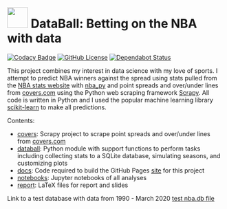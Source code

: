 # <img src="docs/assets/icons/favicon.ico" width="48"> DataBall: Betting on the NBA with data

[![Codacy Badge](https://api.codacy.com/project/badge/Grade/fa9fb0e3be334dd69b4709189849fc29)](https://app.codacy.com/app/klane/databall?utm_source=github.com&utm_medium=referral&utm_content=klane/databall&utm_campaign=Badge_Grade_Settings)
[![GitHub License](https://img.shields.io/github/license/klane/databall.svg)](https://github.com/klane/databall/blob/master/LICENSE)
[![Dependabot Status](https://api.dependabot.com/badges/status?host=github&repo=klane/databall)](https://dependabot.com)

This project combines my interest in data science with my love of sports. I attempt to predict NBA winners against the spread using stats pulled from the [NBA stats website](http://stats.nba.com/) with [nba_py](https://github.com/seemethere/nba_py) and point spreads and over/under lines from [covers.com](http://covers.com) using the Python web scraping framework [Scrapy](https://scrapy.org/). All code is written in Python and I used the popular machine learning library [scikit-learn](http://scikit-learn.org/stable/) to make all predictions.

Contents:

-   [covers](https://github.com/klane/databall/tree/master/covers): Scrapy project to scrape point spreads and over/under lines from [covers.com](http://covers.com)
-   [databall](https://github.com/klane/databall/tree/master/databall): Python module with support functions to perform tasks including collecting stats to a SQLite database, simulating seasons, and customizing plots
-   [docs](https://github.com/klane/databall/tree/master/docs): Code required to build the GitHub Pages [site](https://klane.github.io/databall/) for this project
-   [notebooks](https://github.com/klane/databall/tree/master/notebooks): Jupyter notebooks of all analyses
-   [report](https://github.com/klane/databall/tree/master/report): LaTeX files for report and slides

Link to a test database with data from 1990 - March 2020 [test nba.db file](https://drive.google.com/open?id=13S2NhUTDvsbuiGtXnuQUMZ1Hucjy2Vuw)
